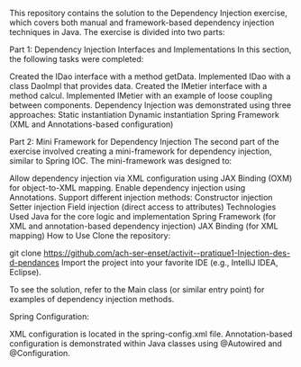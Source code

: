 This repository contains the solution to the Dependency Injection exercise, which covers both manual and framework-based dependency injection techniques in Java. The exercise is divided into two parts:

Part 1: Dependency Injection Interfaces and Implementations
In this section, the following tasks were completed:

Created the IDao interface with a method getData.
Implemented IDao with a class DaoImpl that provides data.
Created the IMetier interface with a method calcul.
Implemented IMetier with an example of loose coupling between components.
Dependency Injection was demonstrated using three approaches:
Static instantiation
Dynamic instantiation
Spring Framework (XML and Annotations-based configuration)


Part 2: Mini Framework for Dependency Injection
The second part of the exercise involved creating a mini-framework for dependency injection, similar to Spring IOC. The mini-framework was designed to:

Allow dependency injection via XML configuration using JAX Binding (OXM) for object-to-XML mapping.
Enable dependency injection using Annotations.
Support different injection methods:
Constructor injection
Setter injection
Field injection (direct access to attributes)
Technologies Used
Java for the core logic and implementation
Spring Framework (for XML and annotation-based dependency injection)
JAX Binding (for XML mapping)
How to Use
Clone the repository:


git clone https://github.com/ach-ser-enset/activit--pratique1-Injection-des-d-pendances
Import the project into your favorite IDE (e.g., IntelliJ IDEA, Eclipse).

To see the solution, refer to the Main class (or similar entry point) for examples of dependency injection methods.

Spring Configuration:

XML configuration is located in the spring-config.xml file.
Annotation-based configuration is demonstrated within Java classes using @Autowired and @Configuration.
